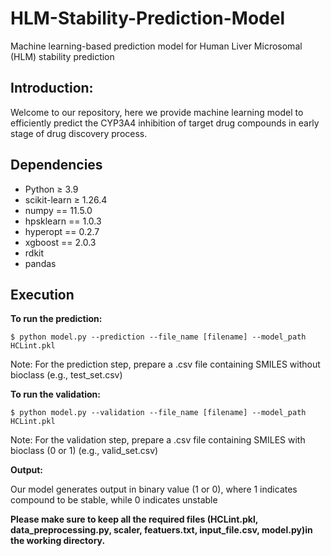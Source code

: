 # HLM-Stability-Prediction-Model
Machine learning-based prediction model for Human Liver Microsomal (HLM) stability prediction

## Introduction: ## 

Welcome to our repository, here we provide machine learning model to efficiently predict the CYP3A4 inhibition of target drug compounds in early stage of drug discovery process.

## Dependencies ##

- Python ≥ 3.9
- scikit-learn ≥ 1.26.4
- numpy == 11.5.0
- hpsklearn == 1.0.3
- hyperopt == 0.2.7
- xgboost == 2.0.3
- rdkit
- pandas

## Execution ##
**To run the prediction:**

```
$ python model.py --prediction --file_name [filename] --model_path HCLint.pkl
```
Note: For the prediction step, prepare a .csv file containing SMILES without bioclass (e.g., test_set.csv)

**To run the validation:**

```
$ python model.py --validation --file_name [filename] --model_path HCLint.pkl
```
Note: For the validation step, prepare a .csv file containing SMILES with bioclass (0 or 1) (e.g., valid_set.csv)

**Output:**

Our model generates output in binary value (1 or 0), where 1 indicates compound to be stable, while 0 indicates unstable

 
**Please make sure to keep all the required files (HCLint.pkl, data_preprocessing.py, scaler, featuers.txt, input_file.csv, model.py)in the working directory.**
